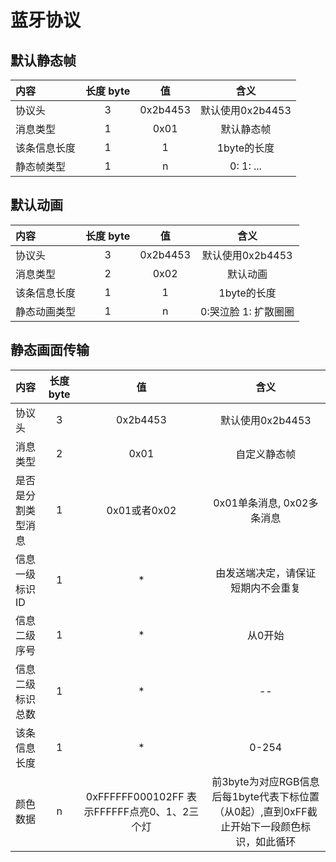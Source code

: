 # 蓝牙协议
## 默认静态帧
|内容|长度 byte|值|含义|
|:-|:-:|:-:|:-:|
|协议头|3 |0x2b4453|默认使用0x2b4453|
|消息类型|1 |0x01| 默认静态帧|
|该条信息长度|1|1|1byte的长度|
|静态帧类型|1|n|0: 1: ...|

## 默认动画
|内容|长度 byte|值|含义|
|:-|:-:|:-:|:-:|
|协议头|3 |0x2b4453|默认使用0x2b4453|
|消息类型|2 |0x02| 默认动画|
|该条信息长度|1|1|1byte的长度|
|静态动画类型|1|n|0:哭泣脸 1: 扩散圈圈|

## 静态画面传输
|内容|长度 byte|值|含义|
|:-|:-:|:-:|:-:|
|协议头|3 |0x2b4453|默认使用0x2b4453|
|消息类型|2 |0x01| 自定义静态帧|
|是否是分割类型消息|1|0x01或者0x02|0x01单条消息, 0x02多条消息|
|信息一级标识ID|1|*|由发送端决定，请保证短期内不会重复|
|信息二级序号|1|*|从0开始|
|信息二级标识总数|1|*|--|
|该条信息长度|1|*|0-254|
|颜色数据|n|0xFFFFFF000102FF 表示FFFFFF点亮0、1、2三个灯|前3byte为对应RGB信息后每1byte代表下标位置（从0起）,直到0xFF截止开始下一段颜色标识，如此循环|
